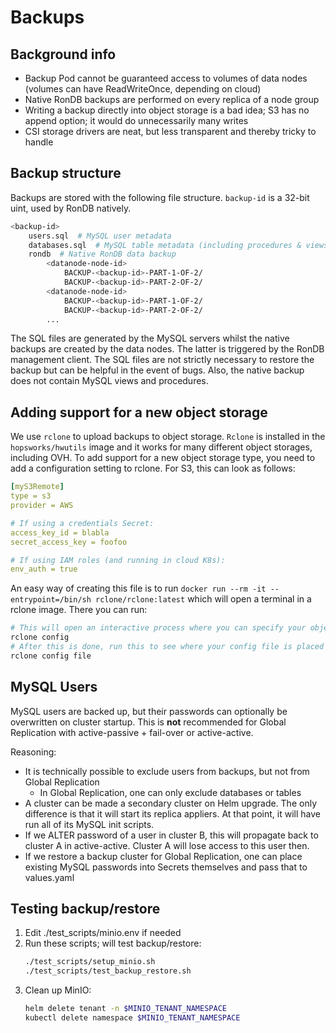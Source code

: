 # Backups

## Background info

- Backup Pod cannot be guaranteed access to volumes of data nodes (volumes can have ReadWriteOnce, depending on cloud)
- Native RonDB backups are performed on every replica of a node group
- Writing a backup directly into object storage is a bad idea; S3 has no append option; it would do unnecessarily many writes
- CSI storage drivers are neat, but less transparent and thereby tricky to handle

## Backup structure

Backups are stored with the following file structure. `backup-id` is a 32-bit uint, used by RonDB natively.

```bash
<backup-id>
    users.sql  # MySQL user metadata
    databases.sql  # MySQL table metadata (including procedures & views)
    rondb  # Native RonDB data backup
        <datanode-node-id>
            BACKUP-<backup-id>-PART-1-OF-2/
            BACKUP-<backup-id>-PART-2-OF-2/
        <datanode-node-id>
            BACKUP-<backup-id>-PART-1-OF-2/
            BACKUP-<backup-id>-PART-2-OF-2/
        ...
```

The SQL files are generated by the MySQL servers whilst the native backups are created by the data nodes. The latter is triggered by the RonDB management client. The SQL files are not strictly necessary to restore the backup but can be helpful in the event of bugs. Also, the native backup does not contain MySQL views and procedures.

## Adding support for a new object storage

We use `rclone` to upload backups to object storage. `Rclone` is installed in the `hopsworks/hwutils` image and it works for many different object storages, including OVH. To add support for a new object storage type, you need to add a configuration setting to rclone. For S3, this can look as follows:

```yaml
[myS3Remote]
type = s3
provider = AWS

# If using a credentials Secret:
access_key_id = blabla
secret_access_key = foofoo

# If using IAM roles (and running in cloud K8s):
env_auth = true
```

An easy way of creating this file is to run `docker run --rm -it --entrypoint=/bin/sh rclone/rclone:latest` which will open a terminal in a rclone image. There you can run:

```bash
# This will open an interactive process where you can specify your object storage 
rclone config
# After this is done, run this to see where your config file is placed
rclone config file
```

## MySQL Users

MySQL users are backed up, but their passwords can optionally be overwritten on
cluster startup. This is **not** recommended for Global Replication with
active-passive + fail-over or active-active.

Reasoning:
- It is technically possible to exclude users from backups, but not from Global Replication
  - In Global Replication, one can only exclude databases or tables
- A cluster can be made a secondary cluster on Helm upgrade. The only difference is that
  it will start its replica appliers. At that point, it will have run all of its MySQL init
  scripts.
- If we ALTER password of a user in cluster B, this will propagate back to cluster A
  in active-active. Cluster A will lose access to this user then.
- If we restore a backup cluster for Global Replication, one can place existing MySQL
  passwords into Secrets themselves and pass that to values.yaml

## Testing backup/restore

1. Edit ./test_scripts/minio.env if needed
2. Run these scripts; will test backup/restore:
    ```bash
    ./test_scripts/setup_minio.sh
    ./test_scripts/test_backup_restore.sh
    ```
3. Clean up MinIO:
    ```bash
    helm delete tenant -n $MINIO_TENANT_NAMESPACE
    kubectl delete namespace $MINIO_TENANT_NAMESPACE
    ```
